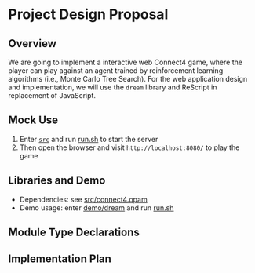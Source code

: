 # Project Design Proposal

## Overview

We are going to implement a interactive web Connect4 game, where the player can play against an agent trained by reinforcement learning algorithms (i.e., Monte Carlo Tree Search). For the web application design and implementation, we will use the `dream` library and ReScript in replacement of JavaScript.

## Mock Use

1. Enter [`src`](src) and run [run.sh](src/run.sh) to start the server
2. Then open the browser and visit `http://localhost:8080/` to play the game

## Libraries and Demo

- Dependencies: see [src/connect4.opam](src/connect4.opam)
- Demo usage: enter [demo/dream](demo/dream) and run [run.sh](demo/dream/run.sh)

## Module Type Declarations

## Implementation Plan
